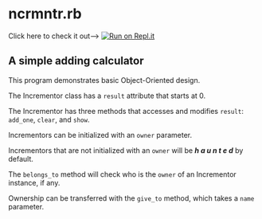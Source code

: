 # ncrmntr.rb

Click here to check it out--> [![Run on Repl.it](https://repl.it/badge/github/ajtran303/ncrmntr)](https://repl.it/github/ajtran303/ncrmntr)

## A simple adding calculator

This program demonstrates basic Object-Oriented design.

The Incrementor class has a `result` attribute that starts at 0.

The Incrementor has three methods that accesses and modifies `result`: `add_one`, `clear`, and `show`.

Incrementors can be initialized with an `owner` parameter.

Incrementors that are not initialized with an `owner` will be ***h a u n t e d*** by default.

The `belongs_to` method will check who is the `owner` of an Incrementor instance, if any.

Ownership can be transferred with the `give_to` method, which takes a `name` parameter.
